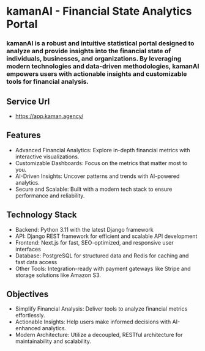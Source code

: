 # **kamanAI - Financial State Analytics Portal**

### **kamanAI is a robust and intuitive statistical portal designed to analyze and provide insights into the financial state of individuals, businesses, and organizations. By leveraging modern technologies and data-driven methodologies, kamanAI empowers users with actionable insights and customizable tools for financial analysis.**

## Service Url
- <a href="https://app.kaman.agency/" target="_blank">https://app.kaman.agency/</a>

## Features
- Advanced Financial Analytics: Explore in-depth financial metrics with interactive visualizations.
- Customizable Dashboards: Focus on the metrics that matter most to you.
- AI-Driven Insights: Uncover patterns and trends with AI-powered analytics.
- Secure and Scalable: Built with a modern tech stack to ensure performance and reliability.

## Technology Stack
- Backend: Python 3.11 with the latest Django framework
- API: Django REST framework for efficient and scalable API development
- Frontend: Next.js for fast, SEO-optimized, and responsive user interfaces
- Database: PostgreSQL for structured data and Redis for caching and fast data access
- Other Tools: Integration-ready with payment gateways like Stripe and storage solutions like Amazon S3.

## Objectives
- Simplify Financial Analysis: Deliver tools to analyze financial metrics effortlessly.
- Actionable Insights: Help users make informed decisions with AI-enhanced analytics.
- Modern Architecture: Utilize a decoupled, RESTful architecture for maintainability and scalability.

